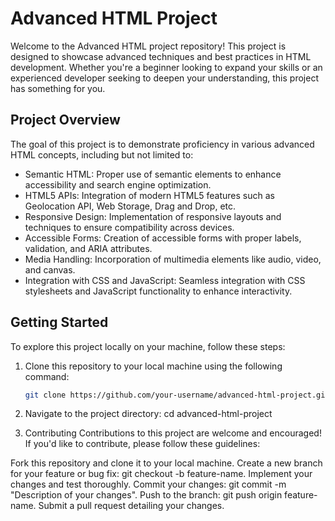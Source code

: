 # Advanced HTML Project

Welcome to the Advanced HTML project repository! This project is designed to showcase advanced techniques and best practices in HTML development. Whether you're a beginner looking to expand your skills or an experienced developer seeking to deepen your understanding, this project has something for you.

## Project Overview

The goal of this project is to demonstrate proficiency in various advanced HTML concepts, including but not limited to:

- Semantic HTML: Proper use of semantic elements to enhance accessibility and search engine optimization.
- HTML5 APIs: Integration of modern HTML5 features such as Geolocation API, Web Storage, Drag and Drop, etc.
- Responsive Design: Implementation of responsive layouts and techniques to ensure compatibility across devices.
- Accessible Forms: Creation of accessible forms with proper labels, validation, and ARIA attributes.
- Media Handling: Incorporation of multimedia elements like audio, video, and canvas.
- Integration with CSS and JavaScript: Seamless integration with CSS stylesheets and JavaScript functionality to enhance interactivity.

## Getting Started

To explore this project locally on your machine, follow these steps:

1. Clone this repository to your local machine using the following command:

   ```bash
   git clone https://github.com/your-username/advanced-html-project.git
2. Navigate to the project directory:
	cd advanced-html-project

3. Contributing
Contributions to this project are welcome and encouraged! If you'd like to contribute, please follow these guidelines:

Fork this repository and clone it to your local machine.
Create a new branch for your feature or bug fix: git checkout -b feature-name.
Implement your changes and test thoroughly.
Commit your changes: git commit -m "Description of your changes".
Push to the branch: git push origin feature-name.
Submit a pull request detailing your changes.
